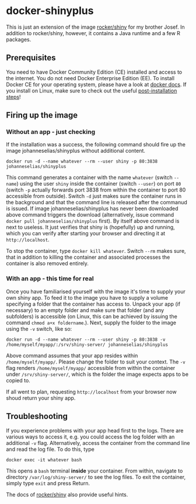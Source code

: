 # docker-shinyplus

This is just an extension of the image 
[rocker/shiny](https://hub.docker.com/r/rocker/shiny "rocker/shiny on docker hub") for my brother Josef. In addition to rocker/shiny, however, it contains a Java runtime and a few R packages.

## Prerequisites

You need to have Docker Community Edition (CE) installed and access to the internet. You do not need Docker Enterprise Edition (EE). To install Docker CE for your operating system, please have a look at [docker docs](https://docs.docker.com/install/ "Installation docs at Docker"). If you install on Linux, make sure to check out the useful [post-installation steps](https://docs.docker.com/install/linux/linux-postinstall/ "Useful post-installation steps on Linux")!

## Firing up the image

### Without an app - just checking

If the installation was a success, the following command should fire up the image johanneselias/shinyplus without additional content. 

    docker run -d --name whatever --rm --user shiny -p 80:3838 johanneselias/shinyplus

This command generates a container with the name `whatever` (switch `--name`) using the user `shiny` inside the container (switch `--user`) on port `80` (switch `-p` actually forwards port 3838 from within the container to port 80 accessible from outside). Switch `-d` just makes sure the container runs in the background and that the command line is released after the commanud is issued. If image johanneselias/shinyplus has never been downloaded above command triggers the download (alternatively, issue command `docker pull johanneselias/shinyplus` first). By itself above command is next to useless. It just verifies that shiny is (hopefully) up and running, which you can verify after starting your browser and directing it at `http://localhost`.

To stop the container, type `docker kill whatever`. Switch `--rm` makes sure, that in addition to killing the container and associated processes the container is also removed entirely.

### With an app - this time for real

Once you have familiarised yourself with the image it's time to supply your own shiny app. To feed it to the image you have to supply a volume specifying a folder that the container has access to. Unpack your app (if necessary) to an empty folder and make sure that folder (and any subfolders) is accessible (on Linux, this can be achieved by issuing the command `chmod a+x foldername`.). Next, supply the folder to the image using the `-v` switch, like so:

    docker run -d --name whatever --rm --user shiny -p 80:3838 -v /home/myself/myapp/:/srv/shiny-server/ johanneselias/shinyplus
    
Above command assumes that your app resides within `/home/myself/myapp/`. Please change the folder to suit your context. The `-v` flag renders `/home/myself/myapp/` accessible from within the container under `/srv/shiny-server/`, which is the folder the image expects apps to be copied to.

If all went to plan, requesting `http://localhost` from your browser now shoud return your shiny app.

## Troubleshooting

If you experience problems with your app head first to the logs. There are various ways to access it, e.g. you could access the log folder with an additional `-v` flag. Alternatively, access the container from the command line and read the log file. To do this, type

    docker exec -it whatever bash

This opens a `bash` terminal **inside** your container. From within, navigate to directory `/var/log/shiny-server/` to see the log files. To exit the container, simply type `exit` and press Return.

The docs of [rocker/shiny](https://hub.docker.com/r/rocker/shiny "rocker/shiny on docker hub") also provide useful hints. 
